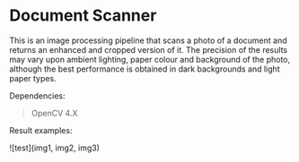 # Document Scanner

This is an image processing pipeline that scans a photo of a document and returns an enhanced and cropped version of it.
The precision of the results may vary upon ambient lighting, paper colour and background of the photo, although the best performance is obtained  in dark backgrounds and light paper types.

Dependencies:

> OpenCV 4.X


Result examples:


<img1 src="https://github.com/felipevw/Document-scanner/blob/master/document_scanner/document_scanner/images/scanned-form.jpg" width="100">
<img2 src="https://github.com/felipevw/Document-scanner/blob/master/document_scanner/document_scanner/images/img_adjust.JPG" width="100">
<img3 src="https://github.com/felipevw/Document-scanner/blob/master/document_scanner/document_scanner/scanned_img.jpg" width="100">


![test](img1, img2, img3)
